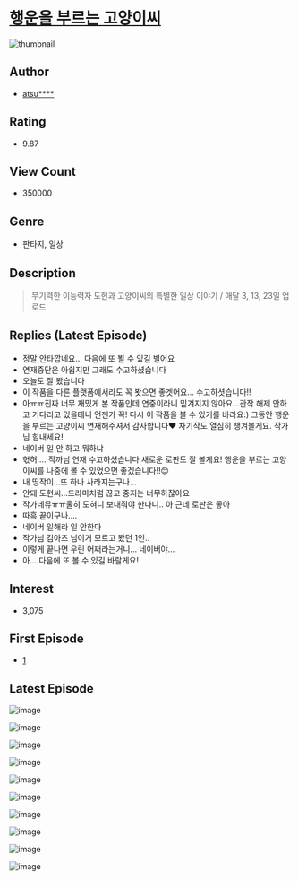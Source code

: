 # [행운을 부르는 고양이씨](https://comic.naver.com/bestChallenge/list?titleId=769610)
![thumbnail](https://image-comic.pstatic.net/user_contents_data/challenge_comic/2021/03/23/326251/thumbnail_202x16432d35dad_b72b_4b0c_94d6_4ea1f9d267eb_00000217.JPEG)

## Author
- [atsu****](https://comic.naver.com/artistTitle?id=326251)

## Rating
- 9.87

## View Count
- 350000

## Genre
- 판타지, 일상

## Description
> 무기력한 이능력자 도현과 고양이씨의 특별한 일상 이야기 / 매달 3, 13, 23일 업로드

## Replies (Latest Episode)
- 정말 안타깝네요... 다음에 또 뵐 수 있길 빌어요
- 연재중단은 아쉽지만 그래도 수고하셨습니다
- 오늘도 잘 봤습니다
- 이 작품을 다른 플랫폼에서라도 꼭 봣으면 좋겟어요... 수고하셧습니다!!
- 아ㅠㅠ진짜 너무 재밌게 본 작품인데 연중이라니 믿겨지지 않아요...관작 해제 안하고 기다리고 있을테니 언젠가 꼭! 다시 이 작품을 볼 수 있기를 바라요:) 그동안 행운을 부르는 고양이씨 연재해주셔서 감사합니다❤ 차기작도 열심히 챙겨볼게요. 작가님 힘내세요!
- 네이버 일 안 하고 뭐하냐
- 헋허.... 작까님 연재 수고하셨습니다 새로운 로판도 잘 볼게요! 행운을 부르는 고양이씨를 나중에 볼 수 있었으면 좋겠습니다!!😊
- 내 띵작이...또 하나 사라지는구나...
- 안돼 도현씨...드라마처럼 끊고 중지는 너무하잖아요
- 작가네뮤ㅠㅠ울히 도혀니 보내줘야 한다니.. 아 근데 로판은 좋아
- 따흑 끝이구나....
- 네이버 일해라 일 안한다
- 작가님 김아츠 님이거 모르고 봤던 1인..
- 이렇게 끝나면 우린 어쩌라는거니... 네이버야...
- 아... 다음에 또 볼 수 있길 바랄게요!

## Interest
- 3,075

## First Episode
- [1](https://comic.naver.com/bestChallenge/detail?titleId=769610&no=1)

## Latest Episode
![image](https://image-comic.pstatic.net/user_contents_data/challenge_comic/2021/08/17/326251/upload_4050536189771540068.jpeg)

![image](https://image-comic.pstatic.net/user_contents_data/challenge_comic/2021/08/17/326251/upload_3919314991804920884.jpeg)

![image](https://image-comic.pstatic.net/user_contents_data/challenge_comic/2021/08/17/326251/upload_3545520801886777396.jpeg)

![image](https://image-comic.pstatic.net/user_contents_data/challenge_comic/2021/08/17/326251/upload_3546363933229396017.jpeg)

![image](https://image-comic.pstatic.net/user_contents_data/challenge_comic/2021/08/17/326251/upload_3558469767476162610.jpeg)

![image](https://image-comic.pstatic.net/user_contents_data/challenge_comic/2021/08/17/326251/upload_3487586258600079665.jpeg)

![image](https://image-comic.pstatic.net/user_contents_data/challenge_comic/2021/08/17/326251/upload_7005127541566825057.jpeg)

![image](https://image-comic.pstatic.net/user_contents_data/challenge_comic/2021/08/17/326251/upload_7365463709893354035.jpeg)

![image](https://image-comic.pstatic.net/user_contents_data/challenge_comic/2021/08/17/326251/upload_3762582899059286372.jpeg)

![image](https://image-comic.pstatic.net/user_contents_data/challenge_comic/2021/08/17/326251/upload_7004559978832212837.jpeg)
